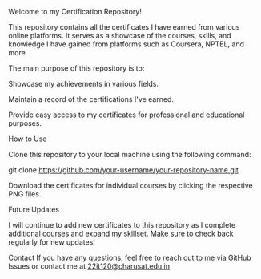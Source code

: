 Welcome to my Certification Repository!

This repository contains all the certificates I have earned from various online platforms. It serves as a showcase of the courses, skills, and knowledge I have gained from platforms such as Coursera, NPTEL, and more.

The main purpose of this repository is to:

Showcase my achievements in various fields.

Maintain a record of the certifications I've earned.

Provide easy access to my certificates for professional and educational purposes.

How to Use

Clone this repository to your local machine using the following command:

git clone https://github.com/your-username/your-repository-name.git

Download the certificates for individual courses by clicking the respective PNG files.

Future Updates

I will continue to add new certificates to this repository as I complete additional courses and expand my skillset. Make sure to check back regularly for new updates!

Contact
If you have any questions, feel free to reach out to me via GitHub Issues or contact me at 22it120@charusat.edu.in
